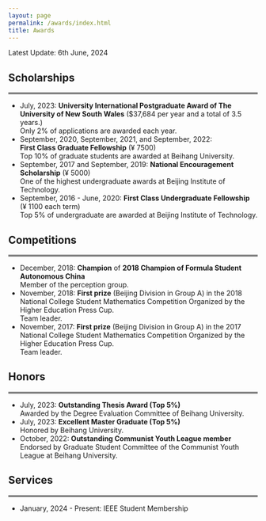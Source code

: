 ```yaml
---
layout: page
permalink: /awards/index.html
title: Awards
---
```


Latest Update: 6th June, 2024 


## Scholarships
<div style="border-top: 4px solid gray;"></div>

- July, 2023: **University International Postgraduate Award of The University of New South Wales** ($37,684 per year and a total of 3.5 years.)<br>Only 2% of applications are awarded each year.
- September, 2020,  September, 2021, and September, 2022:<br>**First Class Graduate Fellowship** (&yen; 7500)<br>Top 10% of graduate students are awarded at Beihang University.
- September, 2017 and September, 2019: **National Encouragement Scholarship** (&yen; 5000)<br>One of the highest undergraduate awards at Beijing Institute of Technology.
- September, 2016 - June, 2020: **First Class Undergraduate Fellowship** (&yen; 1100 each term) <br>Top 5% of undergraduate are awarded at Beijing Institute of Technology.


## Competitions
<div style="border-top: 4px solid gray;"></div>

- December, 2018: **Champion** of **2018 Champion of Formula Student Autonomous China**<br> Member of the perception group.
- November, 2018: **First prize** (Beijing Division in Group A) in the 2018 National College Student Mathematics Competition Organized by the Higher Education Press Cup. <br> Team leader.
- November, 2017: **First prize** (Beijing Division in Group A) in the 2017 National College Student Mathematics Competition Organized by the Higher Education Press Cup. <br> Team leader.


## Honors
<div style="border-top: 4px solid gray;"></div>

- July, 2023: **Outstanding Thesis Award (Top 5%)**<br>Awarded by the Degree Evaluation Committee of Beihang University.
- July, 2023: **Excellent Master Graduate (Top 5%)**<br>Honored by Beihang University.
- October, 2022: **Outstanding Communist Youth League member**<br>Endorsed by Graduate Student Committee of the Communist Youth League at Beihang University.


## Services
<div style="border-top: 4px solid gray;"></div>

- January, 2024 - Present: IEEE Student Membership